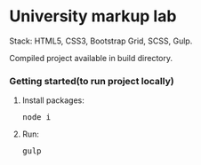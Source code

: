 # University markup lab

Stack: HTML5, CSS3, Bootstrap Grid, SCSS, Gulp.

Compiled project available in build directory.

### Getting started(to run project locally)
<ol>
    <li>
         Install packages:
         <pre>node i</pre>   
    </li>
    <li>
         Run:
         <pre>gulp</pre>   
    </li>
</ol>
